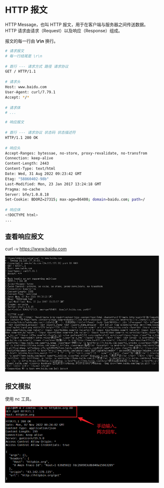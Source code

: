 # HTTP 报文

HTTP Message，也叫 HTTP 报文，用于在客户端与服务器之间传送数据。HTTP 请求由请求（Request）以及响应（Response）组成。

报文的每一行由 **\r\n** 换行。

```bash
# 请求报文
# 每一行结尾是 \r\n

# 首行 --- 请求方式 路径 请求协议
GET / HTTP/1.1

# 请求头
Host: www.baidu.com
User-Agent: curl/7.79.1
Accept: */*

# 请求体 
# ...
```

```bash
# 响应报文

# 首行 --- 请求协议 状态码 状态描述符
HTTP/1.1 200 OK

# 响应头
Accept-Ranges: bytessae, no-store, proxy-revalidate, no-transfrom
Connection: keep-alive
Content-Length: 2443
Content-Type: text/html
Date: Wed, 31 Aug 2022 09:23:42 GMT
Etag: "58860402-98b"
Last-Modified: Mon, 23 Jan 2017 13:24:18 GMT
Pragma: no-cache
Server: bfe/1.0.8.18
Set-Cookie: BDORZ=27315; max-age=86400; domain=baidu.com; path=/

# 响应体
<!DOCTYPE html>
...
```



## 查看响应报文

curl -v https://www.baidu.com

![image-20221107081850476](img/image-20221107081850476.png)

## 报文模拟

使用 nc 工具。

![image-20221107082851898](img/image-20221107082851898.png)
